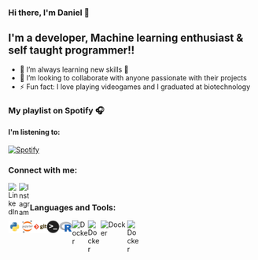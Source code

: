 ### Hi there, I'm Daniel 👋

## I'm a developer, Machine learning enthusiast & self taught programmer!!

- 🌱 I’m always learning new skills 🤣
- 👯 I’m looking to collaborate with anyone passionate with their projects 
- ⚡ Fun fact: I love playing videogames and I graduated at biotechnology

### My playlist on Spotify 🎧

#### I'm listening to:

[![Spotify](https://novatorem.danielmoraisg.vercel.app/api/spotify)](https://open.spotify.com/user/maxious123)

### Connect with me:

[<img align="left" alt="LinkedIn" width="22px" src="https://cdn.jsdelivr.net/npm/simple-icons@v3/icons/linkedin.svg" />][linkedin]
[<img align="left" alt="Instagram" width="22px" src="https://cdn.jsdelivr.net/npm/simple-icons@v3/icons/instagram.svg" />][instagram]

<br />

### Languages and Tools:


[<img align="left" alt="Python" width="26px" src="https://raw.githubusercontent.com/github/explore/80688e429a7d4ef2fca1e82350fe8e3517d3494d/topics/python/python.png" />][Python]
[<img align="left" alt="Jupyter" width="26px" src="https://raw.githubusercontent.com/github/explore/80688e429a7d4ef2fca1e82350fe8e3517d3494d/topics/jupyter-notebook/jupyter-notebook.png" />][Jupyter]
[<img align="left" alt="Git" width="26px" src="https://raw.githubusercontent.com/github/explore/80688e429a7d4ef2fca1e82350fe8e3517d3494d/topics/git/git.png" />][Git]
[<img align="left" alt="Terminal" width="26px" src="https://raw.githubusercontent.com/github/explore/80688e429a7d4ef2fca1e82350fe8e3517d3494d/topics/terminal/terminal.png" />][terminal]
[<img align="left" alt="R" width="26px" src="https://raw.githubusercontent.com/github/explore/80688e429a7d4ef2fca1e82350fe8e3517d3494d/topics/r/r.png" />][R]
[<img align="left" alt="Docker" width="32px" src="https://www.docker.com/wp-content/uploads/2022/03/Moby-logo.png" />][Docker]
[<img align="left" alt="Docker" width="26px" src="https://www.ruby-lang.org/images/header-ruby-logo.png" />][Ruby]
[<img align="left" alt="Docker" width="54px" src="https://upload.wikimedia.org/wikipedia/commons/thumb/6/62/Ruby_On_Rails_Logo.svg/617px-Ruby_On_Rails_Logo.svg.png?20170116014735" />][Rails]
[<img align="left" alt="Docker" width="26px" src="https://wiki.postgresql.org/images/thumb/a/a4/PostgreSQL_logo.3colors.svg/116px-PostgreSQL_logo.3colors.svg.png" />][Postgresql]

<br />
<br />


[instagram]: https://www.instagram.com/dan_de_morais
[linkedin]: https://www.linkedin.com/in/daniel-morais-8826b8150/
[Python]: https://www.python.org
[Git]: https://git-scm.com
[Terminal]: https://www.microsoft.com/en-us/p/windows-terminal/9n0dx20hk701#activetab=pivot:overviewtab
[Jupyter]: https://jupyter.org
[R]: https://www.r-project.org
[Docker]: https://www.docker.com
[Ruby]:https://www.ruby-lang.org/pt/
[Rails]: https://rubyonrails.org
[Postgresql]: https://www.postgresql.org

